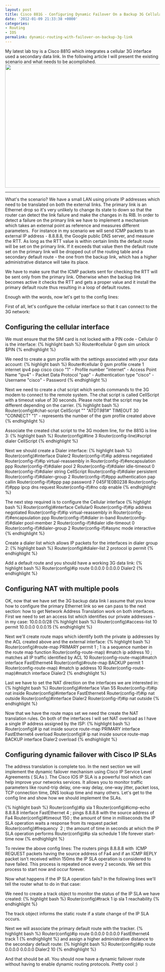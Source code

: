```yaml
---
layout: post
title: Cisco 881G - Configuring Dynamic Failover On a Backup 3G Cellular Link
date: '2012-01-09 21:33:38 +0000'
categories:
- Routing
- IOS
permalink: dynamic-routing-with-failover-on-backup-3g-link
---
```

My latest lab toy is a Cisco 881G which integrates a cellular 3G interface used a secondary data link. In the following article I will present the existing scenario and what needs to be acomplished.
<a href="{{'assets/static/3GBackup.png' | prepend: site.baseurl | prepend: site.url }}"><img class="aligncenter size-large wp-image-104" title="3GBackup" src="{{'assets/static/3GBackup.png' | prepend: site.baseurl | prepend: site.url }}" alt="" width="550" height="401" /></a>

___

What's the scenario? We have a small LAN using private IP addresses which need to be translated on both the external links. The primary link is an Ethernet drop so it's very unlikely to change its state to down so that the router can detect the link failure and make the changes in its RIB. In order to detect a failure on the primary link we have to implement a mechanism which takes an external point as reference and measures different parameters.  For instance in my scenario we will send ICMP packets to an external IP address - 8.8.8.8, the Google public DNS server, and measure the RTT. As long as the RTT value is within certain limits the default route will be set on the primary link. If it exceeds that value then the default route set on the primary link will be dropped out of the routing table and a secondary default route - the one from the backup link, which has a higher administrative distance will take its place.

We have to make sure that the ICMP packets sent for checking the RTT will be sent only from the primary link. Otherwise when the backup link becomes active it checks the RTT and gets a proper value and it install the primary default route thus resulting in a loop of default routes.

Enough with the words, now let's get to the config lines:

First of all, let's configure the cellular interface so that it can connect to the 3G network:

## Configuring the cellular interface
We must ensure that the SIM card is not locked with a PIN code - Cellular 0 is the interface:
{% highlight bash %}
Router#cellular 0 gsm sim unlock $PIN
{% endhighlight %} 

We need to create a gsm profile with the settings associated with your data account:
{% highlight bash %}
Router#cellular 0 gsm profile create 1 internet ipv4 pap cisco cisco
"1" - Profile number
"internet" - Access Point Name
"ipv4" - Packet Data Protocol
"pap" - Authentication type
"cisco" - Username
"cisco" - Password
{% endhighlight %} 

Next we need to create a chat script which sends commands to the 3G modem to connect to the remote system. The chat script is called CellScript with a timeout value of 30 seconds. Please note that the script may be different depending on the carrier.
{% highlight bash %}
Router(config)#chat-script CellScript "" "ATDT*98*1#" TIMEOUT 30 "CONNECT"
"1" - represents the number of the gsm profile created above
{% endhighlight %} 

Associate the created chat script to the 3G modem line, for the 881G is line 3:
{% highlight bash %}
Router(config)#line 3
Router(config-line)#script dialer CellScript
{% endhighlight %} 

Next we should create a Dialer interface:
{% highlight bash %}
Router(config)#interface Dialer2
Router(config-if)#ip address negotiated
Router(config-if)#ip virtual-reassembly in
Router(config-if)#encapsulation ppp
Router(config-if)#dialer pool 2
Router(config-if)#dialer idle-timeout 0
Router(config-if)#dialer string CellScript
Router(config-if)#dialer persistent
Router(config-if)#dialer-group 2
Router(config-if)#ppp authentication pap callin
Router(config-if)#ppp pap password 7 045F1E0B0238
Router(config-if)#ppp ipcp dns request
Router(config-if)#no cdp enable
{% endhighlight %} 

The next step required is to configure the Cellular interface
{% highlight bash %}
Router(config)#interface Cellular0
Router(config-if)#ip address negotiated
Router(config-if)#ip virtual-reassembly in
Router(config-if)#encapsulation ppp
Router(config-if)#dialer in-band
Router(config-if)#dialer pool-member 2
Router(config-if)#dialer idle-timeout 0
Router(config-if)#dialer-group 2
Router(config-if)#async mode interactive
{% endhighlight %} 

Create a dialer list which allows IP packets for the interfaces in dialer group 2:
{% highlight bash %}
Router(config)#dialer-list 2 protocol ip permit
{% endhighlight %} 

Add a default route and you should have a working 3G data link:
{% highlight bash %}
Router(config)#ip route 0.0.0.0 0.0.0.0 Dialer2
{% endhighlight %} 
 
## Configuring NAT with multiple pools
OK, now that we have set the 3G backup data link I assume that you know how to configure the primary Ethernet link so we can pass to the next section: how to get Network Address Translation work on both interfaces.
First we need to set an access list which identifies our private addresses - in my case: 10.0.0.0/28
{% highlight bash %}
Router(config)#access-list 10 permit 10.0.0.0 0.0.0.15
{% endhighlight %} 

Next we'll create route maps which identify both the private ip addresses by the ACL created above and the external interface:
{% highlight bash %}
Router(config)#route-map PRIMARY permit 1 ; 1 is a sequence number in the route map function
Router(config-route-map) #match ip address 10 ; matches all IP traffic identified by ACL 10
Router(config-route-map)#match interface FastEthernet4
Router(config)#route-map BACKUP permit 1
Router(config-route-map) #match ip address 10
Router(config-route-map)#match interface Dialer2
{% endhighlight %} 

Last we have to set the NAT direction on the interfaces we are interested in:
{% highlight bash %}
Router(config)#interface Vlan 55
Router(config-if)#ip nat inside
Router(config)#interface FastEthernet4
Router(config-if)#ip nat outside
Router(config)#interface Dialer2
Router(config-if)#ip nat outside
{% endhighlight %} 

Now that we have the route maps set we need the create the NAT translation rules. On both of the interfaces I will set NAT overload as I have a single IP address assigned by the ISP:
{% highlight bash %}
Router(config)# ip nat inside source route-map PRIMARY interface FastEthernet4 overload
Router(config)# ip nat inside source route-map BACKUP interface Dialer2 overload
{% endhighlight %} 

## Configuring dynamic failover with Cisco IP SLAs
The address translation is complete too. In the next section we will implement the dynamic failover mechanism using Cisco IP Service Level Agreements ( SLAs ). The Cisco IOS IP SLA is a powerful tool which can help improve your networks services. It allows you to monitor traffic parameters like round-trip delay, one-way delay, one-way jitter, packet loss, TCP connection time, DNS lookup time and many others. Let's get to the config line and show how we should implement the SLAs.

{% highlight bash %}
Router(config)#ip sla 1
Router(config)#icmp-echo 8.8.8.8 interface FastEthernet 4 ; pings 8.8.8.8 with the source address of Fa4
Router(config)#timeout 150 ; the amount of time in milliseconds the IP SLA operation waits a response from its request packet
Router(config)#frequency  2 ; the amount of time in seconds at which the IP SLA operation performs
Router(config)#ip sla schedule 1 life forever start-time now
{% endhighlight %} 

To review the above config lines: The routers pings 8.8.8.8 with  ICMP REQUEST packets having the source address of Fa4 and if an ICMP REPLY packet isn't received within 150ms the IP SLA operation is considered to have failed. This process is repeated once every 2 seconds.
We set this process to start now and occur forever.

Now what happens if the IP SLA operation fails? In the following lines we'll tell the router what to do in that case:

We need to create a track object to monitor the status of the IP SLA we have created:
{% highlight bash %}
Router(config)#track 1 ip sla 1 reachability
{% endhighlight %} 

The track object informs the static route if a state change of the IP SLA occurs.

Next we will associate the primary default route with the tracker.
{% highlight bash %}
Router(config)#ip route 0.0.0.0 0.0.0.0 FastEthernet4 track 1
{% endhighlight %} 
and assign a higher administrative distance to the secondary default route:
{% highlight bash %}
Router(config)#ip route 0.0.0.0 0.0.0.0 Dialer2 10
{% endhighlight %} 

And that should be all. You should now have a dynamic failover route without having to enable dynamic routing protocols.
Pretty cool :)
